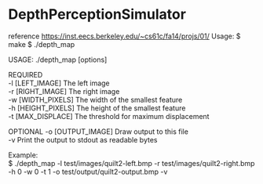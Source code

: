 # DepthPerceptionSimulator
reference https://inst.eecs.berkeley.edu/~cs61c/fa14/projs/01/
Usage:
$ make
$ ./depth_map
<p>
USAGE: ./depth_map [options] <br>

REQUIRED <br>
    -l [LEFT_IMAGE]       The left image <br>
    -r [RIGHT_IMAGE]      The right image <br>
    -w [WIDTH_PIXELS]     The width of the smallest feature <br>
    -h [HEIGHT_PIXELS]    The height of the smallest feature <br>
    -t [MAX_DISPLACE]     The threshold for maximum displacement <br>

OPTIONAL
    -o [OUTPUT_IMAGE]     Draw output to this file <br>
    -v                    Print the output to stdout as readable bytes <br>
</p>

Example: <br>
$ ./depth_map -l test/images/quilt2-left.bmp -r test/images/quilt2-right.bmp -h 0 -w 0 -t 1 -o test/output/quilt2-output.bmp -v
